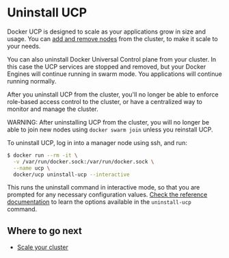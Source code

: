 <!--[metadata]>
+++
title = "Uninstall UCP"
description = "Learn how to uninstall a Docker Universal Control Plane cluster."
keywords = ["docker, ucp, uninstall"]
[menu.main]
parent="mn_ucp_installation"
identifier="ucp_uninstall"
weight=70
+++
<![end-metadata]-->

# Uninstall UCP

Docker UCP is designed to scale as your applications grow in size and usage.
You can [add and remove nodes](scale-your-cluster.md) from the cluster, to make
it scale to your needs.

You can also uninstall Docker Universal Control plane from your cluster. In this
case the UCP services are stopped and removed, but your Docker Engines will
continue running in swarm mode. You applications will continue running normally.

After you uninstall UCP from the cluster, you'll no longer be able to enforce
role-based access control to the cluster, or have a centralized way to monitor
and manage the cluster.

WARNING: After uninstalling UCP from the cluster, you will no longer be able to
join new nodes using `docker swarm join` unless you reinstall UCP.

To uninstall UCP, log in into a manager node using ssh, and run:

```bash
$ docker run --rm -it \
  -v /var/run/docker.sock:/var/run/docker.sock \
  --name ucp \
  docker/ucp uninstall-ucp --interactive
```

This runs the uninstall command in interactive mode, so that you are prompted
for any necessary configuration values.
[Check the reference documentation](../reference/index.md) to learn the options
available in the `uninstall-ucp` command.

## Where to go next

* [Scale your cluster](scale-your-cluster.md)
